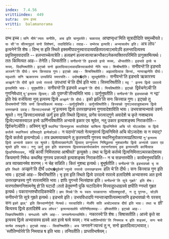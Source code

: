```yaml
---
index:  7.4.56
vrittiindex:  449
sutra:  दम्भ इच्च
vritti:  balamanorama 
---
```


दम्भ इच्च। `सनि मीमे'त्यतः सनीति, अच इति चानुवर्तते। चकारात् `आप्ज्ञप्यृधा'मिति सूत्रादीदिति समुच्चीयते। `सः सी'त्त सीत्यनुवृत्तं सनो विशेषणं, तदादिविधिः। तदाह-- दम्भेरच इत्यादि। अभ्यासलोप इति। `अत्र लोपः' इत्यनेने'ति शेषः। दिम्भ् स इति स्थिते इक्समीपादनुस्वारादव्यवहितपरत्वाऽभावेऽपि हलन्तादित्यस्य प्रवृत्तिमुपपादयति -- हलन्ताच्चेत्यत्रेति। हल्ग्रहणं हल्त्वजात्याक्रान्तैकाऽनेकव्यक्तिरपरिमिति प्रागुक्तमित्यर्थः। ततः किमित्यत आह-- तेनेति। धिप्सतीति। `सनीवन्ते'ति इडभावे इत्त्वे रूपम्. धीप्सतीति। इडभावे इत्त्वे च रूपम्. दिदम्भिषतीति। इट्पक्षे सनो झलादित्वाऽभावादकित्त्वान्नलोपो नेति भावः। शिश्रीषतीति। `सनीवन्ते'ति इडभावे `अज्जने'ति दीर्घः। सनः कित्तवान्न गुणः। इट्पक्षे आह-- शिश्रयिषतीति। अझलादित्वान्न कित्त्वं, नाप्यज्झनेति दीर्घः। स्वृधातोः सनि ऋकारस्य उत्त्वविधिं स्मारयति-- उदोष्ठ�एति। सुस्वूर्षतीति। `सनीवन्ते'ति इडभावे ऋकारस्य `अज्झने'ति दीर्घे कृते उत्त्वे रपरत्वे `उपधायां चे'ति दीर्घ इति भावः। सिस्वरिषतीति। `स्वृ ' इत्स्य द्वित्वे उदरत्वे इत्तवमिति भाव-। युयूषतीति। `सनीवन्ते'ति इडभावे `अज्झने'ति दीर्घः। यियविषतीति। इट्पक्षे `द्विर्वचनेऽची'ति गुणनिषेधात् `यु'इत्यस्य द्वित्वम्। `ओः पुयण्जी'तीत्त्वमिति भावः। ऊर्णुनूषतीति। `सनीवन्ते'ति इडभावपक्षे `न न्द्रा' इति रेफं वर्जयित्वा नुस् इत्यस्य द्वित्वे `अज्झने'ति दीर्घः। `इको झलि'ति सनः कित्त्वान्न गुणः। इट्पक्षे तु `विभाषणोर्णो'रिति सनो ङित्त्वविकल्पं मत्वाह---ऊर्णुनुविषति। ऊर्णुनविषतीति। ङित्त्वपक्षे गुणाऽभावान्नुशब्दस्य द्वित्वे उत्तरखण्डे उवङ्। ङित्त्वाऽभावपक्षे `नु'इत्यस्य द्वित्वे उत्तरखण्डस्य गुणावादेशाविति भावः। उभयत्राप्यभ्यासे उवर्णः श्रूयते। ननु ङित्त्वाऽभावपक्षे ऊर्णुं इस इति स्थिते द्वित्वात्, प्रागेव परत्वाद्गुणे अवादेशे च कृते नव्शब्दस्य द्वित्वेऽभ्यासस्याऽत इत्त्वे ऊर्णिनविषतीति अभ्यासे इकार एव श्रूयेत, नतु उकार इत्याशङ्क्य निराकरोति-- द्विर्वचनेऽचीति। अस्मिन् सूत्रे `स्थानिव'दित्यनुवत्र्य रूपातिदेशं चाश्रित्य द्वित्वनिमित्ते अचि परे योऽजादेशः स द्वित्वे कर्तव्ये स्थानिरूपं प्रतिपद्यते इत्येकोऽर्थः। `न पदान्ते'त्यतो नेत्यनुवर्त्त्य द्वित्वनिमित्ते अचि योऽजादेशः स न स्याद्?द्वित्वे कर्तव्ये इत्यन्योऽर्थः। तत्र प्रथमव्याख्याने तु कृतस्यापि गुणस्य स्थानिभूतोकाररूपप्रतिपत्त्या `नु'इत्यस्य द्वित्वे अभ्यासे उकार एव श्रूयते। द्वितीव्याख्यानेऽपि द्वित्वात् प्राग्गुणस्य निषिद्धतया नुशब्दस्यैव द्वित्वे अभ्यासे उकार एव श्रूयते इति भावः। ननु ऊर्णु इस इति सन्नन्तस्य द्वित्वरूपकार्यभाक्त्वेन तदन्तर्गतसय् इस इत्यस्यापि कार्यित्वान्न द्वित्वनिमित्तत्वम्, `नहि कार्यी निमित्ततया आश्रीयते' इत्युक्तेः। तथा च द्वित्वे कर्तव्ये द्वित्वनिमित्ताऽच्परकादेशस्य क्रियमाणो निषेधः कथमिह गुणस्य प्रसज्यते इत्याशङ्क्य निराकरोति-- न च सन्नन्तस्येति। कार्यमनुभवन्निति। अत्र व्याख्यानमेव शरणम्। न चेह सन्निति। कितं नुशब्द इत्यर्थः। बुभूर्षतीति। `सनीवन्ते'ति इडभावपक्षे भृ स इति स्थिते `अज्झने'ति दीर्घे `उदोष्ठ�पूर्वस्ये'त्युत्त्वे रपरत्वे उत्तरखण्डस्य `हलि चे'ति दीर्घः। सनः कित्त्वान्न गुण इति भावः। इट्पक्षे आह-- बिभरिषतीति। भृ इस इति स्थिते द्वित्वे उरदत्वे रपरत्वे हलादिशेषे अभ्यासस्य अत इत्त्वे उत्तरखण्डस्य गुणे रपरत्वमिति भावः। ज्ञपिः पुगन्तो भित्संज्ञक इति। `सनीवन्ते'ति सूत्रे गृह्रते' इति शेषः। `मारणतोषणनिशामनेषु ज्ञे'ति घटादौ।ततो हेतुमण्णौ पुकि घटादित्वेन मित्त्वादुपधाह्यस्वे ज्ञपीति ण्नय्तो गृह्रत इत्यर्थः। पकारान्तश्चौरादिकश्चेति। `ज्ञप मिच्चे'ति यः स्वतः परकारान्तः पठितश्चुरादौ, न तु पुगन्तः, सोऽपि `सनीवन्ते'ति सूत्रे गृह्रते इत्यर्थः। इडभावे इति। उभयविधादपि ण्यन्ताज्ज्ञपीत्यस्मात्सनि इडभावपक्षे णेः परसय् सनः `इको झल्' इति कित्त्वाण्णेर्गुणो नेत्यर्थः। परत्वादिति। णेर्लोपे सति अचोऽभावान्न दीर्घ इति भावः। तथा च `ज्ञी' बित्यस्य द्वित्वे हलादिशेषे `अत्र लोपःर' इत्यभ्यासलोपे परिनिष्ठितमाह-- ज्ञीप्सतीति। इट्पक्षे आह-- जिज्ञपयिषतीति। सनधातोः सनि आह-- जनसनेत्यात्त्वमिति। `नकारस्ये'ति शेषः। सिषासतीति। आत्त्वे कृते सा इत्यस्य द्वित्वे अभ्यासस्य ह्यस्वे अत इत्त्वे षत्वे रूपम्। नच `स्तौतिण्योरेवे'ति नियमान्न ष इति शङ्क्यं, सनः षत्वे सत्येव तत्प्रवृत्तेः। इट्पक्षे त्वाह-- सिसनिषतीति। अत्र `जनसने'त्यात्त्वं तु न, सनो झलादित्वाऽभावात्। `स्तौतिण्योरेवे'ति निमयान्न ष इति भावः। तनिपतीति। प्राप्तविभाषेयम्।

